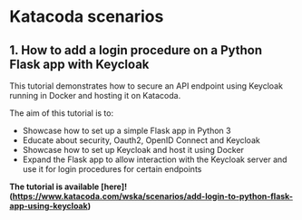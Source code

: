# Katacoda scenarios

## 1. How to add a login procedure on a Python Flask app with Keycloak

This tutorial demonstrates how to secure an API endpoint using Keycloak running in Docker and hosting it on Katacoda. 

The aim of this tutorial is to:

* Showcase how to set up a simple Flask app in Python 3
* Educate about security, Oauth2, OpenID Connect and Keycloak
* Showcase how to set up Keycloak and host it using Docker
* Expand the Flask app to allow interaction with the Keycloak server and use it for login procedures for certain endpoints
 

**The tutorial is available [here]!(https://www.katacoda.com/wska/scenarios/add-login-to-python-flask-app-using-keycloak)**
